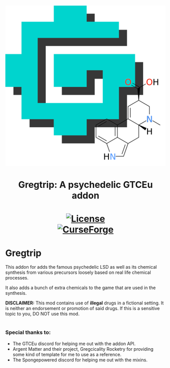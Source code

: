 <p align="center"><img src="https://raw.githubusercontent.com/h3tR/Gregtrip/master/src/main/resources/icon.png" alt="Logo"></p>
<h1 align="center">Gregtrip: A psychedelic GTCEu addon</h1>
<h1 align="center">
    <a href="https://github.com/h3tR/Gregtrip/blob/master/LICENSE"><img src="https://img.shields.io/github/license/h3tR/Gregtrip?style=for-the-badge" alt="License"></a>
    <br>
    <a href="https://www.curseforge.com/minecraft/mc-mods/gregtrip"><img src="https://cf.way2muchnoise.eu/968902.svg?badge_style=for_the_badge" alt="CurseForge"></a>
</h1>

# Gregtrip
This addon for <a href="https://github.com/GregTechCEu/GregTech-Modern"></a> adds the famous psychedelic LSD as well as its chemical synthesis from various precursors loosely based on real life chemical processes.

It also adds a bunch of extra chemicals to the game that are used in the synthesis.

**DISCLAIMER:**
This mod contains use of **illegal** drugs in a fictional setting. It is neither an endorsement or promotion of said drugs. If this is a sensitive topic to you, DO NOT use this mod.
    <br>
    <br>


### Special thanks to:
- The GTCEu discord for helping me out with the addon API.<br>
- Argent Matter and their project, Gregcicality Rocketry for providing some kind of template for me to use as a reference.<br>
- The Spongepowered discord for helping me out with the mixins.